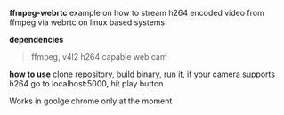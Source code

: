 **ffmpeg-webrtc**
example on how to stream h264 encoded video from ffmpeg via webrtc on linux based systems

**dependencies**
> ffmpeg,
v4l2
h264 capable web cam

**how to use**
clone repository,
build binary,
run it,
if your camera supports h264 go to localhost:5000,
hit play button

Works in goolge chrome only at the moment
